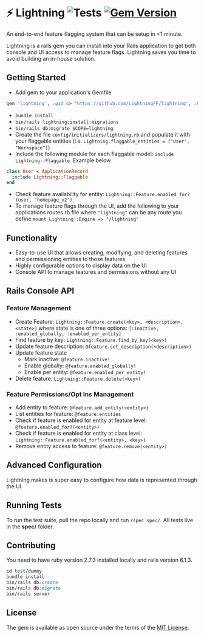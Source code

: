 # ⚡️ Lightning ![Tests](https://github.com/LightningFF/lightning/actions/workflows/run_test.yml/badge.svg) [![Gem Version](https://badge.fury.io/rb/lightningff.svg)](https://badge.fury.io/rb/lightningff)
An end-to-end feature flagging system that can be setup in <1 minute.

Lightning is a rails gem you can install into your Rails application to get both console and UI access to manage feature flags. Lightning saves you time to avoid building an in-house solution. 

## Getting Started

* Add gem to your application's Gemfile
```ruby
gem 'lightning', :git => 'https://github.com/LightningFF/lightning', :branch => 'main'
```
* `bundle install`
* `bin/rails lightning:install:migrations`
* `bin/rails db:migrate SCOPE=lightning`
* Create the file `config/initializers/lightning.rb` and populate it with your flaggable entities (i.e. `Lightning.flaggable_entities = ["User", "Workspace"]`)
* Include the following module for each flaggable model: `include Lightning::Flaggable`. Example below
```ruby
class User < ApplicationRecord
  include Lightning::Flaggable
end
```
* Check feature availability for entity: `Lightning::Feature.enabled_for?(user, 'homepage_v2')`
* To manage feature flags through the UI, add the following to your applications routes.rb file where `"lightning"` can be any route you define:`mount Lightning::Engine => "/lightning"`

## Functionality
* Easy-to-use UI that allows creating, modifying, and deleting features and permissioning entities to those features
* Highly configurable options to display data on the UI
* Console API to manage features and permissions without any UI


## Rails Console API
### Feature Management
* Create Feature: `Lightning::Feature.create(<key>, <description>, <state>)` where state is one of three options: `[:inactive, :enabled_globally, :enabled_per_entity]`
* Find feature by key: `Lightning::Feature.find_by_key(<key>)`
* Update feature description: `@feature.set_description(<description>)`
* Update feature state
    - Mark inactive: `@feature.inactive!`
    - Enable globally: `@feature.enabled_globally!`
    - Enable per entity: `@feature.enabled_per_entity!`
* Delete feature: `Lightning::Feature.delete(<key>)`
### Feature Permissions/Opt Ins Management
* Add entity to feature: `@feature.add_entity(<entity>)`
* List entities for feature: `@feature.entities`
* Check if feature is enabled for entity at feature level: `@feature.enabled_for?(<entity>)`
* Check if feature is enabled for entity at class level: `Lightning::Feature.enabled_for?(<entity>, <key>)`
* Remove entity access to feature: `@feature.remove(<entity>)`

## Advanced Configuration

Lightning makes is super easy to configure how data is represented through the UI. 

## Running Tests

To run the test suite, pull the repo locally and run `rspec spec/`. All tests live in the **spec/** folder.


## Contributing

You need to have ruby version 2.7.3 installed locally and rails version 6.1.3. 

```ruby
cd test/dummy
bundle install
bin/rails db:create
bin/rails db:migrate
bin/rails server
```

## License
The gem is available as open source under the terms of the [MIT License](https://opensource.org/licenses/MIT).
